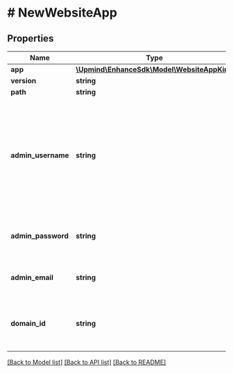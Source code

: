 # # NewWebsiteApp

## Properties

Name | Type | Description | Notes
------------ | ------------- | ------------- | -------------
**app** | [**\Upmind\EnhanceSdk\Model\WebsiteAppKind**](WebsiteAppKind.md) |  |
**version** | **string** |  | [optional]
**path** | **string** |  | [optional]
**admin_username** | **string** | This username is going to be the username of the initial WP user with which the user can login to the WP admin. This is equivalent to going to &#x60;wp-admin/install.php&#x60; and performing the install from there. |
**admin_password** | **string** | Complements the admin username. Provide unhashed password. |
**admin_email** | **string** | Sets the admin email address, required by some applications. |
**domain_id** | **string** | Install on a specific domain within this website.  Will default to use the primary domain. | [optional]

[[Back to Model list]](../../README.md#models) [[Back to API list]](../../README.md#endpoints) [[Back to README]](../../README.md)
